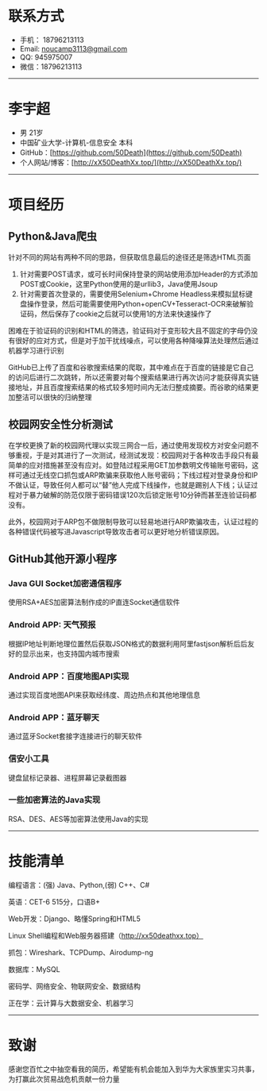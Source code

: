 # 联系方式
* 手机： 18796213113
* Email: noucamp3113@gmail.com
* QQ: 945975007
* 微信：18796213113
---
# 李宇超
* 男  21岁
* 中国矿业大学-计算机-信息安全  本科
* GitHub：[https://github.com/50Death](https://github.com/50Death)
* 个人网站/博客：[http://xX50DeathXx.top/](http://xX50DeathXx.top/)
---
# 项目经历
## Python&Java爬虫
针对不同的网站有两种不同的思路，但获取信息最后的途径还是筛选HTML页面

  1. 针对需要POST请求，或可长时间保持登录的网站使用添加Header的方式添加POST或Cookie，这里Python使用的是urllib3，Java使用Jsoup
  2. 针对需要首次登录的，需要使用Selenium+Chrome Headless来模拟鼠标键盘操作登录，然后可能需要使用Python+openCV+Tesseract-OCR来破解验证码，然后保存了cookie之后就可以使用1的方法来快速操作了

困难在于验证码的识别和HTML的筛选，验证码对于变形较大且不固定的字母仍没有很好的应对方式，但是对于加干扰线噪点，可以使用各种降噪算法处理然后通过机器学习进行识别

GitHub已上传了百度和谷歌搜索结果的爬取，其中难点在于百度的链接是它自己的访问后进行二次跳转，所以还需要对每个搜索结果进行再次访问才能获得真实链接地址，并且百度搜索结果的格式较多短时间内无法归整成摘要。而谷歌的结果更加整洁可以很快的归纳整理
## 校园网安全性分析测试
在学校更换了新的校园网代理以实现三网合一后，通过使用发现校方对安全问题不够重视，于是对其进行了一次测试，经测试发现：校园网对于各种攻击手段只有最简单的应对措施甚至没有应对。如登陆过程采用GET加参数明文传输账号密码，这样可通过无线空口抓包或ARP欺骗来获取他人账号密码；下线过程对登录身份和IP不做认证，导致任何人都可以“替”他人完成下线操作，也就是踢别人下线；认证过程对于暴力破解的防范仅限于密码错误120次后锁定账号10分钟而甚至连验证码都没有。

此外，校园网对于ARP包不做限制导致可以轻易地进行ARP欺骗攻击，认证过程的各种错误代码被写进Javascript导致攻击者可以更好地分析错误原因。
## GitHub其他开源小程序
### Java GUI Socket加密通信程序
使用RSA+AES加密算法制作成的IP直连Socket通信软件
### Android APP: 天气预报
根据IP地址判断地理位置然后获取JSON格式的数据利用阿里fastjson解析后后友好的显示出来，也支持国内城市搜索
### Android APP：百度地图API实现
通过实现百度地图API来获取经纬度、周边热点和其他地理信息
### Android APP：蓝牙聊天
通过蓝牙Socket套接字连接进行的聊天软件
### 信安小工具
键盘鼠标记录器、进程屏幕记录截图器
### 一些加密算法的Java实现
RSA、DES、AES等加密算法使用Java的实现

---
# 技能清单
编程语言：(强) Java、Python,(弱) C++、C#

英语：CET-6 515分，口语B+

Web开发：Django、略懂Spring和HTML5

Linux Shell编程和Web服务器搭建（http://xx50deathxx.top）

抓包：Wireshark、TCPDump、Airodump-ng

数据库：MySQL

密码学、网络安全、物联网安全、数据结构

正在学：云计算与大数据安全、机器学习

---
# 致谢
感谢您百忙之中抽空看我的简历，希望能有机会能加入到华为大家族里实习共事，为打赢此次贸易战危机贡献一份力量